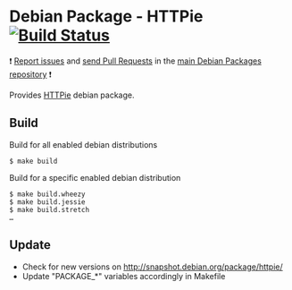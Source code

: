 # Debian Package - HTTPie [![Build Status](https://travis-ci.org/manala/debian-package-httpie.svg?branch=master)](https://travis-ci.org/manala/debian-package-httpie)

:exclamation: [Report issues](https://github.com/manala/debian-packages/issues) and [send Pull Requests](https://github.com/manala/debian-packages/pulls) in the [main Debian Packages repository](https://github.com/manala/debian-packages) :exclamation:

Provides [HTTPie](https://httpie.org/) debian package.

## Build

Build for all enabled debian distributions

```
$ make build
```

Build for a specific enabled debian distribution

```
$ make build.wheezy
$ make build.jessie
$ make build.stretch
…
```

## Update

* Check for new versions on http://snapshot.debian.org/package/httpie/
* Update "PACKAGE_*" variables accordingly in Makefile
